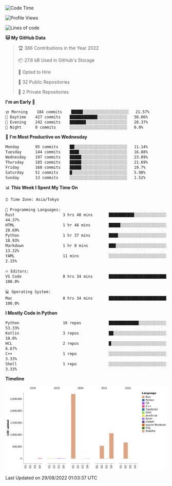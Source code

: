 <!--START_SECTION:waka-->
![Code Time](http://img.shields.io/badge/Code%20Time-446%20hrs%2054%20mins-blue)

![Profile Views](http://img.shields.io/badge/Profile%20Views-0-blue)

![Lines of code](https://img.shields.io/badge/From%20Hello%20World%20I%27ve%20Written-5%20Million%20lines%20of%20code-blue)

**🐱 My GitHub Data** 

> 🏆 386 Contributions in the Year 2022
 > 
> 📦 27.6 kB Used in GitHub's Storage 
 > 
> 💼 Opted to Hire
 > 
> 📜 32 Public Repositories 
 > 
> 🔑 2 Private Repositories  
 > 
**I'm an Early 🐤** 

```text
🌞 Morning    184 commits    █████░░░░░░░░░░░░░░░░░░░░   21.57% 
🌆 Daytime    427 commits    ████████████░░░░░░░░░░░░░   50.06% 
🌃 Evening    242 commits    ███████░░░░░░░░░░░░░░░░░░   28.37% 
🌙 Night      0 commits      ░░░░░░░░░░░░░░░░░░░░░░░░░   0.0%

```
📅 **I'm Most Productive on Wednesday** 

```text
Monday       95 commits     ██░░░░░░░░░░░░░░░░░░░░░░░   11.14% 
Tuesday      144 commits    ████░░░░░░░░░░░░░░░░░░░░░   16.88% 
Wednesday    197 commits    █████░░░░░░░░░░░░░░░░░░░░   23.09% 
Thursday     185 commits    █████░░░░░░░░░░░░░░░░░░░░   21.69% 
Friday       168 commits    █████░░░░░░░░░░░░░░░░░░░░   19.7% 
Saturday     51 commits     █░░░░░░░░░░░░░░░░░░░░░░░░   5.98% 
Sunday       13 commits     ░░░░░░░░░░░░░░░░░░░░░░░░░   1.52%

```


📊 **This Week I Spent My Time On** 

```text
⌚︎ Time Zone: Asia/Tokyo

💬 Programming Languages: 
Rust                     3 hrs 48 mins       ███████████░░░░░░░░░░░░░░   44.37% 
HTML                     1 hr 46 mins        █████░░░░░░░░░░░░░░░░░░░░   20.69% 
Python                   1 hr 37 mins        ████░░░░░░░░░░░░░░░░░░░░░   18.93% 
Markdown                 1 hr 8 mins         ███░░░░░░░░░░░░░░░░░░░░░░   13.32% 
YAML                     11 mins             ░░░░░░░░░░░░░░░░░░░░░░░░░   2.15%

🔥 Editors: 
VS Code                  8 hrs 34 mins       █████████████████████████   100.0%

💻 Operating System: 
Mac                      8 hrs 34 mins       █████████████████████████   100.0%

```

**I Mostly Code in Python** 

```text
Python                   16 repos            █████████████░░░░░░░░░░░░   53.33% 
Kotlin                   3 repos             ██░░░░░░░░░░░░░░░░░░░░░░░   10.0% 
HCL                      2 repos             █░░░░░░░░░░░░░░░░░░░░░░░░   6.67% 
C++                      1 repo              ░░░░░░░░░░░░░░░░░░░░░░░░░   3.33% 
Shell                    1 repo              ░░░░░░░░░░░░░░░░░░░░░░░░░   3.33%

```


**Timeline**

![Chart not found](https://raw.githubusercontent.com/kitagawa-hr/kitagawa-hr/main/charts/bar_graph.png) 


 Last Updated on 29/08/2022 01:03:37 UTC
<!--END_SECTION:waka-->
